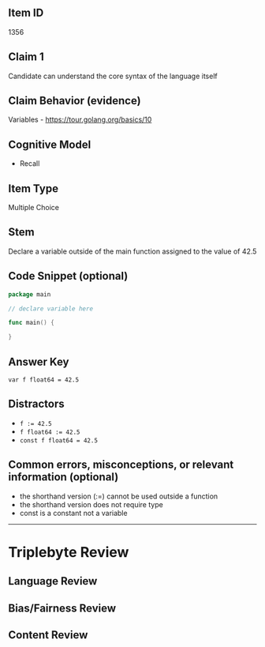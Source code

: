 ## Item ID
1356

## Claim 1

Candidate can understand the core syntax of the language itself

## Claim Behavior (evidence)

Variables - https://tour.golang.org/basics/10

## Cognitive Model

- Recall

## Item Type

Multiple Choice

## Stem

Declare a variable outside of the main function assigned to the value of 42.5

## Code Snippet (optional)

```go
package main

// declare variable here

func main() {

}
```

## Answer Key

`var f float64 = 42.5`

## Distractors

- `f := 42.5`
- `f float64 := 42.5`
- `const f float64 = 42.5`

## Common errors, misconceptions, or relevant information (optional)

- the shorthand version (:=) cannot be used outside a function
- the shorthand version does not require type
- const is a constant not a variable

---

# Triplebyte Review

## Language Review

## Bias/Fairness Review

## Content Review
